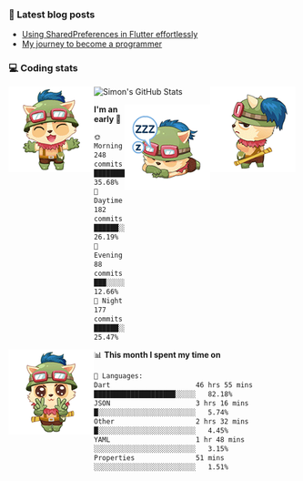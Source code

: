### 📘 Latest blog posts

<!-- BLOG-POST-LIST:START -->
- [Using SharedPreferences in Flutter effortlessly](http://blog.simonit.dev/2020/07/15/Using-SharedPreferences-in-Flutter-effortlessly/)
- [My journey to become a programmer](http://blog.simonit.dev/2018/07/14/My-journey-to-become-a-programmer/)
<!-- BLOG-POST-LIST:END -->

### 💻 Coding stats
<img align="right" src="https://raw.githubusercontent.com/simonpham/simonpham/master/assets/images/6kiur.gif" >


<img align="left" src="https://raw.githubusercontent.com/simonpham/simonpham/master/assets/images/5kiur.gif" >

![Simon's GitHub Stats](https://github-readme-stats-obu2qdcs2.vercel.app/api?username=simonpham)

<img align="right" src="https://raw.githubusercontent.com/simonpham/simonpham/master/assets/images/4kiur.gif" >

<!--START_SECTION:waka-->
**I'm an early 🐤** 

```text
🌞 Morning    248 commits    █████████░░░░░░░░░░░░░░░░   35.68% 
🌆 Daytime    182 commits    ██████░░░░░░░░░░░░░░░░░░░   26.19% 
🌃 Evening    88 commits     ███░░░░░░░░░░░░░░░░░░░░░░   12.66% 
🌙 Night      177 commits    ██████░░░░░░░░░░░░░░░░░░░   25.47%

```


<img align="left" src="https://raw.githubusercontent.com/simonpham/simonpham/master/assets/images/19kiur.gif" >📊 **This month I spent my time on** 

```text
💬 Languages: 
Dart                     46 hrs 55 mins      ████████████████████░░░░░   82.18% 
JSON                     3 hrs 16 mins       █░░░░░░░░░░░░░░░░░░░░░░░░   5.74% 
Other                    2 hrs 32 mins       █░░░░░░░░░░░░░░░░░░░░░░░░   4.45% 
YAML                     1 hr 48 mins        ░░░░░░░░░░░░░░░░░░░░░░░░░   3.15% 
Properties               51 mins             ░░░░░░░░░░░░░░░░░░░░░░░░░   1.51%

```


<!--END_SECTION:waka-->
